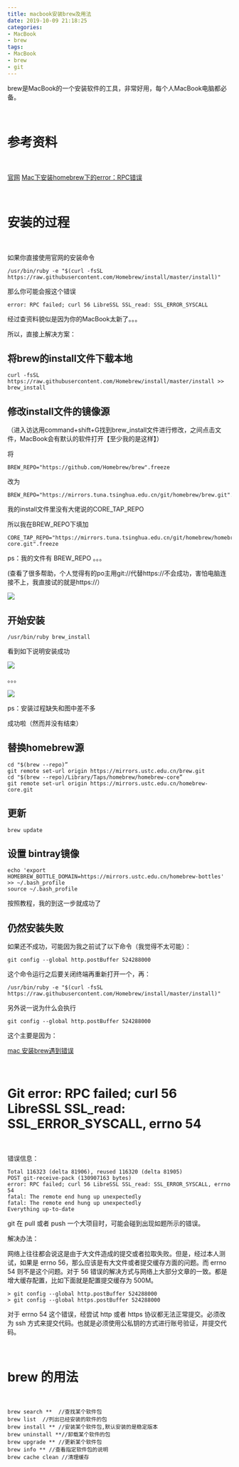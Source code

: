 ```yaml
---
title: macbook安装brew及用法
date: 2019-10-09 21:18:25
categories:
- MacBook
- brew
tags:
- MacBook
- brew
- git
---
```

brew是MacBook的一个安装软件的工具，非常好用，每个人MacBook电脑都必备。

<!-- more -->

<br/>

# 参考资料

<br/>

[官网](https://brew.sh/index_zh-cn)
[Mac下安装homebrew下的error：RPC错误](https://blog.csdn.net/qq_38206417/article/details/88568773)

<br/>

# 安装的过程

<br/>

如果你直接使用官网的安装命令

	/usr/bin/ruby -e "$(curl -fsSL https://raw.githubusercontent.com/Homebrew/install/master/install)"

那么你可能会报这个错误

	error: RPC failed; curl 56 LibreSSL SSL_read: SSL_ERROR_SYSCALL
	
经过查资料貌似是因为你的MacBook太新了。。。

所以，直接上解决方案：

## 将brew的install文件下载本地

	curl -fsSL https://raw.githubusercontent.com/Homebrew/install/master/install >> brew_install
	
## 修改install文件的镜像源

（进入访达用command+shift+G找到brew_install文件进行修改，之间点击文件，MacBook会有默认的软件打开【至少我的是这样】）

将

	BREW_REPO="https://github.com/Homebrew/brew".freeze
	
改为

	BREW_REPO="https://mirrors.tuna.tsinghua.edu.cn/git/homebrew/brew.git".freeze

我的install文件里没有大佬说的CORE_TAP_REPO

所以我在BREW_REPO下填加

	CORE_TAP_REPO="https://mirrors.tuna.tsinghua.edu.cn/git/homebrew/homebrew-core.git".freeze
	
ps：我的文件有 BREW_REPO 。。。

(查看了很多帮助，个人觉得有的po主用git://代替https://不会成功，害怕电脑连接不上，我直接试的就是https://）

![](/images/macbook/5_0.png)

## 开始安装

	/usr/bin/ruby brew_install
	
看到如下说明安装成功

![](/images/macbook/5_1.png)

。。。

![](/images/macbook/5_2.png)

ps：安装过程缺失和图中差不多

成功啦（然而并没有结束）

## 替换homebrew源

	cd "$(brew --repo)” 
	git remote set-url origin https://mirrors.ustc.edu.cn/brew.git
	cd "$(brew --repo)/Library/Taps/homebrew/homebrew-core” 
	git remote set-url origin https://mirrors.ustc.edu.cn/homebrew-core.git
	
## 更新

	brew update
	
## 设置 bintray镜像

	echo 'export HOMEBREW_BOTTLE_DOMAIN=https://mirrors.ustc.edu.cn/homebrew-bottles' >> ~/.bash_profile
	source ~/.bash_profile
	
按照教程，我的到这一步就成功了

## 仍然安装失败

如果还不成功，可能因为我之前试了以下命令（我觉得不太可能）：

	git config --global http.postBuffer 524288000
	
这个命令运行之后要关闭终端再重新打开一个，再：

	/usr/bin/ruby -e "$(curl -fsSL https://raw.githubusercontent.com/Homebrew/install/master/install)"

另外说一说为什么会执行

	git config --global http.postBuffer 524288000
	
这个主要是因为：

[mac 安装brew遇到错误](https://my.oschina.net/happyfish319/blog/3089195)

<br/>

# Git error: RPC failed; curl 56 LibreSSL SSL_read: SSL_ERROR_SYSCALL, errno 54

<br/>

错误信息：

	Total 116323 (delta 81906), reused 116320 (delta 81905)
	POST git-receive-pack (130907163 bytes)
	error: RPC failed; curl 56 LibreSSL SSL_read: SSL_ERROR_SYSCALL, errno 54
	fatal: The remote end hung up unexpectedly
	fatal: The remote end hung up unexpectedly
	Everything up-to-date
	
git 在 pull 或者 push 一个大项目时，可能会碰到出现如题所示的错误。

解决办法：

网络上往往都会说这是由于大文件造成的提交或者拉取失败。但是，经过本人测试，如果是 errno 56，那么应该是有大文件或者提交缓存方面的问题。而 errno 54 则不是这个问题。对于 56 错误的解决方式与网络上大部分文章的一致。都是增大缓存配置，比如下面就是配置提交缓存为 500M。

	> git config --global http.postBuffer 524288000
	> git config --global https.postBuffer 524288000
	
对于 errno 54 这个错误，经尝试 http 或者 https 协议都无法正常提交。必须改为 ssh 方式来提交代码。也就是必须使用公私钥的方式进行账号验证，并提交代码。

<br/>

# brew 的用法

<br/>

	brew search **  //查找某个软件包
	brew list  //列出已经安装的软件的包
	brew install ** //安装某个软件包,默认安装的是稳定版本
	brew uninstall **//卸载某个软件的包
	brew upgrade ** //更新某个软件包
	brew info ** //查看指定软件包的说明
	brew cache clean //清理缓存

